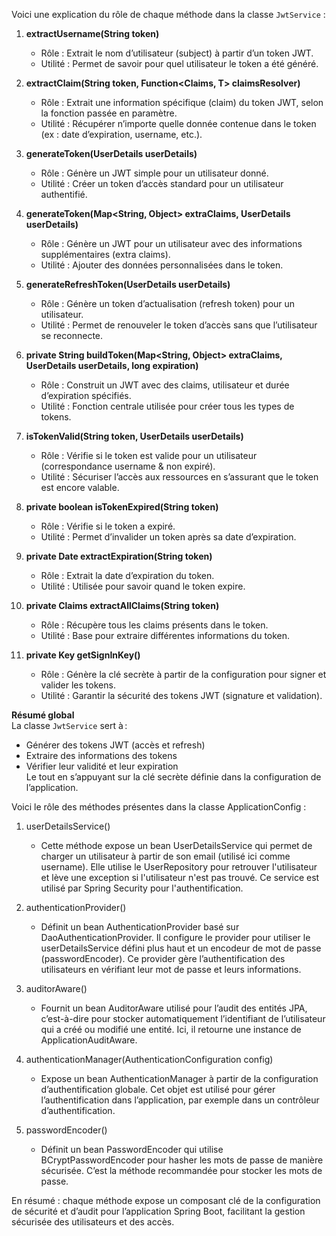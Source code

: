 Voici une explication du rôle de chaque méthode dans la classe `JwtService` :

1. **extractUsername(String token)**
    - Rôle : Extrait le nom d’utilisateur (subject) à partir d’un token JWT.
    - Utilité : Permet de savoir pour quel utilisateur le token a été généré.

2. **<T> extractClaim(String token, Function<Claims, T> claimsResolver)**
    - Rôle : Extrait une information spécifique (claim) du token JWT, selon la fonction passée en paramètre.
    - Utilité : Récupérer n’importe quelle donnée contenue dans le token (ex : date d’expiration, username, etc.).

3. **generateToken(UserDetails userDetails)**
    - Rôle : Génère un JWT simple pour un utilisateur donné.
    - Utilité : Créer un token d’accès standard pour un utilisateur authentifié.

4. **generateToken(Map<String, Object> extraClaims, UserDetails userDetails)**
    - Rôle : Génère un JWT pour un utilisateur avec des informations supplémentaires (extra claims).
    - Utilité : Ajouter des données personnalisées dans le token.

5. **generateRefreshToken(UserDetails userDetails)**
    - Rôle : Génère un token d’actualisation (refresh token) pour un utilisateur.
    - Utilité : Permet de renouveler le token d’accès sans que l’utilisateur se reconnecte.

6. **private String buildToken(Map<String, Object> extraClaims, UserDetails userDetails, long expiration)**
    - Rôle : Construit un JWT avec des claims, utilisateur et durée d’expiration spécifiés.
    - Utilité : Fonction centrale utilisée pour créer tous les types de tokens.

7. **isTokenValid(String token, UserDetails userDetails)**
    - Rôle : Vérifie si le token est valide pour un utilisateur (correspondance username & non expiré).
    - Utilité : Sécuriser l’accès aux ressources en s’assurant que le token est encore valable.

8. **private boolean isTokenExpired(String token)**
    - Rôle : Vérifie si le token a expiré.
    - Utilité : Permet d’invalider un token après sa date d’expiration.

9. **private Date extractExpiration(String token)**
    - Rôle : Extrait la date d’expiration du token.
    - Utilité : Utilisée pour savoir quand le token expire.

10. **private Claims extractAllClaims(String token)**
    - Rôle : Récupère tous les claims présents dans le token.
    - Utilité : Base pour extraire différentes informations du token.

11. **private Key getSignInKey()**
    - Rôle : Génère la clé secrète à partir de la configuration pour signer et valider les tokens.
    - Utilité : Garantir la sécurité des tokens JWT (signature et validation).

**Résumé global**  
La classe `JwtService` sert à :
- Générer des tokens JWT (accès et refresh)
- Extraire des informations des tokens
- Vérifier leur validité et leur expiration  
  Le tout en s’appuyant sur la clé secrète définie dans la configuration de l’application.


Voici le rôle des méthodes présentes dans la classe ApplicationConfig :

1. userDetailsService()
    - Cette méthode expose un bean UserDetailsService qui permet de charger un utilisateur à partir de son email (utilisé ici comme username). Elle utilise le UserRepository pour retrouver l'utilisateur et lève une exception si l'utilisateur n'est pas trouvé. Ce service est utilisé par Spring Security pour l'authentification.

2. authenticationProvider()
    - Définit un bean AuthenticationProvider basé sur DaoAuthenticationProvider. Il configure le provider pour utiliser le userDetailsService défini plus haut et un encodeur de mot de passe (passwordEncoder). Ce provider gère l’authentification des utilisateurs en vérifiant leur mot de passe et leurs informations.

3. auditorAware()
    - Fournit un bean AuditorAware utilisé pour l’audit des entités JPA, c’est-à-dire pour stocker automatiquement l’identifiant de l’utilisateur qui a créé ou modifié une entité. Ici, il retourne une instance de ApplicationAuditAware.

4. authenticationManager(AuthenticationConfiguration config)
    - Expose un bean AuthenticationManager à partir de la configuration d’authentification globale. Cet objet est utilisé pour gérer l’authentification dans l’application, par exemple dans un contrôleur d’authentification.

5. passwordEncoder()
    - Définit un bean PasswordEncoder qui utilise BCryptPasswordEncoder pour hasher les mots de passe de manière sécurisée. C’est la méthode recommandée pour stocker les mots de passe.

En résumé : chaque méthode expose un composant clé de la configuration de sécurité et d’audit pour l’application Spring Boot, facilitant la gestion sécurisée des utilisateurs et des accès.